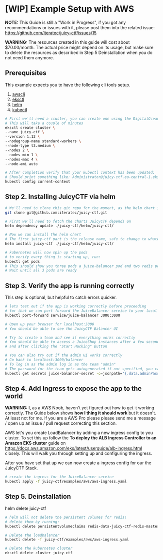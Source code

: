 # [WIP] Example Setup with AWS

**NOTE:** This Guide is still a "Work in Progress", if you got any recommendations or issues with it, please post them into the related issue: https://github.com/iteratec/juicy-ctf/issues/15

**WARNING:** The resources created in this guide will cost about \$70.00/month. The actual price might depend on its usage, but make sure to delete the resources as described in Step 5 Deinstallation when you do not need them anymore.

## Prerequisites

This example expects you to have the following cli tools setup.

1. [awscli](https://aws.amazon.com/cli/)
2. [eksctl](https://docs.aws.amazon.com/eks/latest/userguide/getting-started-eksctl.html)
3. [helm](https://helm.sh)
4. [kubectl](https://kubernetes.io/docs/tasks/tools/install-kubectl/#install-kubectl-on-macos)

```sh
# First we'll need a cluster, you can create one using the DigitalOcean cli.
# This will take a couple of minutes
eksctl create cluster \
--name juicy-ctf \
--version 1.13 \
--nodegroup-name standard-workers \
--node-type t3.medium \
--nodes 2 \
--nodes-min 1 \
--nodes-max 4 \
--node-ami auto

# After completion verify that your kubectl context has been updated:
# Should print something like: Administrator@juicy-ctf.eu-central-1.eksctl.io
kubectl config current-context
```

## Step 2. Installing JuicyCTF via helm

```sh
# We'll need to clone this git repo for the moment, as the helm chart isn't pushed to any registry
git clone git@github.com:iteratec/juicy-ctf.git

# First we'll need to fetch the charts JuicyCTF depends on
helm dependency update ./juicy-ctf/helm/juicy-ctf/

# Now we can install the helm chart
# The first juicy-ctf part is the release name, safe to change to whatever you like, but the examples in the guide are written for 'juicy-ctf'
helm install juicy-ctf ./juicy-ctf/helm/juicy-ctf/

# kubernetes will now spin up the pods
# to verify every thing is starting up, run:
kubectl get pods
# This should show you three pods a juice-balancer pod and two redis pods
# Wait until all 3 pods are ready
```

## Step 3. Verify the app is running correctly

This step is optional, but helpful to catch errors quicker.

```sh
# lets test out if the app is working correctly before proceeding
# for that we can port forward the JuiceBalancer service to your local machine
kubectl port-forward service/juice-balancer 3000:3000

# Open up your browser for localhost:3000
# You should be able to see the JuicyCTF Balancer UI

# Try to create a team and see if everything works correctly
# You should be able to access a JuiceShop instances after a few seconds after creating a team,
# and after clicking the "Start Hacking" Button

# You can also try out if the admin UI works correctly
# Go back to localhost:3000/balancer
# To log in as the admin log in as the team "admin"
# The password for the team gets autogenerated if not specified, you can extract it from the kubernetes secret:
kubectl get secrets juice-balancer-secret -o=jsonpath='{.data.adminPassword}' | base64 --decode
```

## Step 4. Add Ingress to expose the app to the world

**WARNING:** I, as a AWS Noob, haven't yet figured out how to get it working correctly.
The Guide below shows **how I thing it should work** but it doesn't. At least not for me. If you are a AWS Pro please please send me a message / open up an issue / pull request correcting this section.

AWS let's you create LoadBalancer by adding a new ingress config to you cluster.
To set this up follow the **To deploy the ALB Ingress Controller to an Amazon EKS cluster** guide on https://docs.aws.amazon.com/eks/latest/userguide/alb-ingress.html closely. This will walk you through setting up and configuring the ingress.

After you have set that up we can now create a ingress config for our the JuicyCTF Stack.

```sh
# create the ingress for the JuiceBalancer service
kubectl apply -f juicy-ctf/examples/aws/aws-ingress.yaml
```

## Step 5. Deinstallation

helm delete juicy-ctf

```sh
# helm will not delete the persistent volumes for redis!
# delete them by running:
kubectl delete persistentvolumeclaims redis-data-juicy-ctf-redis-master-0 redis-data-juicy-ctf-redis-slave-0

# Delete the loadbalancer
kubectl delete -f juicy-ctf/examples/aws/aws-ingress.yaml

# Delete the kubernetes cluster
eksctl delete cluster juicy-ctf
```
